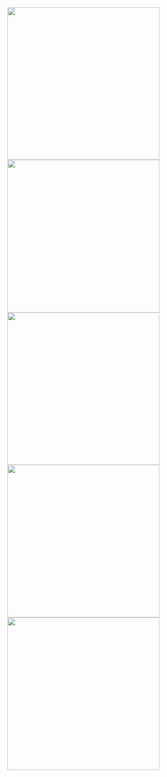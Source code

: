 
<img src="1.gif" width="350">
<img src="2.gif" width="350">
<img src="3.gif" width="350">
<img src="4.gif" width="350">
<img src="5.gif" width="350">
